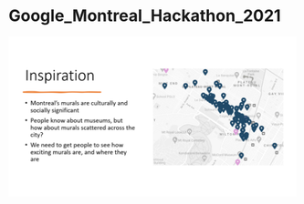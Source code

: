 # Google_Montreal_Hackathon_2021

<img src=https://github.com/himelsaha29/Google_Montreal_Hackathon_2021/raw/main/app/release/inspiration.PNG width="860.0">

